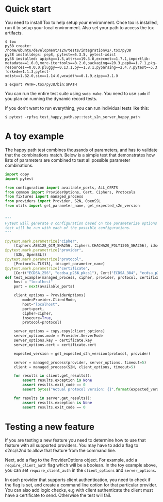 # Quick start

You need to install Tox to help setup your environment. Once tox is installed, run it to setup your
local environment. Also set your path to access the tox artifacts.

```
$ tox
py38 create: /home/ubuntu/development/s2n/tests/integrationv2/.tox/py38
py38 installdeps: pep8, pytest==5.3.5, pytest-xdist
py38 installed: apipkg==1.5,attrs==19.3.0,execnet==1.7.1,importlib-metadata==1.6.0,more-itertools==8.2.0,packaging==20.3,pep8==1.7.1,pkg-resources==0.0.0,pluggy==0.13.1,py==1.8.1,pyparsing==2.4.7,pytest==5.3.5,pytest-forked==1.1.3,pytest-xdist==1.32.0,six==1.14.0,wcwidth==0.1.9,zipp==3.1.0

$ export PATH=.tox/py38/bin:$PATH
```

You can run the entire test suite using `sudo make`. You need to use `sudo` if you plan on running the dynamic
record tests.

If you don't want to run everything, you can run individual tests like this:

```
$ pytest -rpfsq test_happy_path.py::test_s2n_server_happy_path
```

# A toy example

The happy path test combines thousands of parameters, and has to validate that the
combinations match. Below is a simple test that demonstrates how lists of parameters
are combined to test all possible parameter combinations.

```python
import copy
import pytest

from configuration import available_ports, ALL_CERTS
from common import ProviderOptions, Cert, Ciphers, Protocols
from fixtures import managed_process
from providers import Provider, S2N, OpenSSL
from utils import get_parameter_name, get_expected_s2n_version


"""
Pytest will generate 8 configuration based on the parameterize options below. The
test will be run with each of the possible configurations.
"""

@pytest.mark.parametrize("cipher",
    [Ciphers.AES128_GCM_SHA256, Ciphers.CHACHA20_POLY1305_SHA256], ids=get_parameter_name)
@pytest.mark.parametrize("provider",
    [S2N, OpenSSL])
@pytest.mark.parametrize("protocol",
    [Protocols.TLS13], ids=get_parameter_name)
@pytest.mark.parametrize("certificate",
    [Cert("ECDSA_256", "ecdsa_p256_pkcs1"), Cert("ECDSA_384", "ecdsa_p384_pkcs1")], ids=get_parameter_name)
def test_example(managed_process, cipher, provider, protocol, certificate):
    host = "localhost"
    port = next(available_ports)

    client_options = ProviderOptions(
        mode=Provider.ClientMode,
        host="localhost",
        port=port,
        cipher=cipher,
        insecure=True,
        protocol=protocol)

    server_options = copy.copy(client_options)
    server_options.mode = Provider.ServerMode
    server_options.key = certificate.key
    server_options.cert = certificate.cert

    expected_version = get_expected_s2n_version(protocol, provider)

    server = managed_process(provider, server_options, timeout=5)
    client = managed_process(S2N, client_options, timeout=5)

    for results in client.get_results():
        assert results.exception is None
        assert results.exit_code == 0
        assert bytes("Actual protocol version: {}".format(expected_version).encode('utf-8')) in results.stdout

    for results in server.get_results():
        assert results.exception is None
        assert results.exit_code == 0

```


# Testing a new feature

If you are testing a new feature you need to determine how to use that feature with all supported
providers. You may have to add a flag to s2nc/s2nd to allow that feature from the command line.

Next, add a flag to the ProviderOptions object. For example, add a `require_client_auth` flag
which will be a boolean. In the toy example above, you can set `require_client_auth` in the `client_options`
and `server_options`.

In each provider that supports client authentication, you need to check if the flag is set, and
create a command line option for that particular provider. You can also add logic checks, e.g with
client authenticate the client must have a certificate to send. Otherwise the test will fail.
